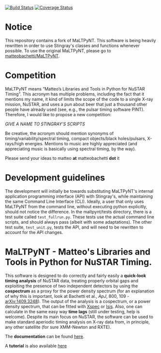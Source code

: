 [![Build Status](https://travis-ci.org/StingraySoftware/MaLTPyNT_reboot.svg?branch=master)](https://travis-ci.org/StingraySoftware/MaLTPyNT_reboot)
[![Coverage Status](https://coveralls.io/repos/github/StingraySoftware/MaLTPyNT_reboot/badge.svg?branch=master&cache-control=no-cache)](https://coveralls.io/github/StingraySoftware/MaLTPyNT_reboot?branch=master)

# Notice
This repository contains a fork of MaLTPyNT. This software is being heavily rewritten in order to use Stingray's classes and functions whenever possible. To use the original MaLTPyNT, please go to [matteobachetti/MaLTPyNT](https://github.com/matteobachetti/MaLTPyNT).

# Competition

MaLTPyNT means “Matteo’s Libraries and Tools in Python for NuSTAR Timing”. This acronym has multiple problems, including the fact that it mentions my name, it kind of limits the scope of the code to a single X-ray mission, NuSTAR, and uses a pun about beer that just a thousand other people have already used (see, e.g., the pulsar timing software PINT).
Therefore, I would like to propose a new competition:

*GIVE A NAME TO STINGRAY’S SCRIPTS*

Be creative, the acronym should mention synonyms of timing/variability/spectral timing, compact objects/black holes/pulsars, X-rays/high energies. Mentions to music are highly appreciated (and appreciating music is basically using spectral timing, by the way).

Please send your ideas to matteo __at__ matteobachetti __dot__ it

# Development guidelines

The development will initially be towards substituting MaLTPyNT's internal application programming interface (API) with Stingray's, while maintaining the same Command Line Interface (CLI). Ideally, a user that only uses MaLTPyNT from the command line, without executing python explicitly, should not notice the difference.
In the maltpynt/tests directory, there is a test suite called `test_fullrun.py`. These tests use the actual command line scripts, and should always pass (albeit with some adaptations). The other test suite, `test_unit.py`, tests the API, and will need to be rewritten to account for the API changes.

# MaLTPyNT - Matteo's Libraries and Tools in Python for NuSTAR Timing.

This software is designed to do correctly and fairly easily a **quick-look timing analysis** of NuSTAR data, treating properly orbital gaps and exploiting the presence of two independent detectors by using the **cospectrum** as a proxy for the power density spectrum (for an explanation of why this is important, look at Bachetti et al., _ApJ_, 800, 109 -[arXiv:1409.3248](http://arxiv.org/abs/1409.3248)). The output of the analysis is a cospectrum, or a power density spectrum, that can be fitted with [Xspec](http://heasarc.gsfc.nasa.gov/xanadu/xspec/) or [Isis](http://space.mit.edu/home/mnowak/isis_vs_xspec/mod.html). Also, one can calculate in the same easy way **time lags** (still under testing, help is welcome).
Despite its main focus on NuSTAR, the software can be used to make standard aperiodic timing analysis on X-ray data from, in principle, any other satellite (for sure XMM-Newton and RXTE).

The **documentation** can be found [here](http://maltpynt.readthedocs.org).

A **tutorial** is also available [here](http://maltpynt.readthedocs.org/en/stable/tutorial.html)
